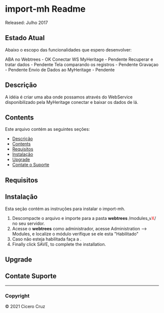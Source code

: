 # import-mh Readme

Released: Julho 2017

<a name="Estado Atual (To Do)"></a>

## Estado Atual

Abaixo o escopo das  funcionalidades que espero desenvolver:

ABA no Webtrees - OK
Conectar WS MyHeritage - Pendente
Recuperar e tratar dados - Pendente
Tela  comparando os registros - Pendente
Gravaçao - Pendente
Envio de Dados ao MyHeritage - Pendente

<a name="Descrição"></a>

## Descrição

A idéia é  criar uma  aba onde possamos através do WebService disponibilizado pela MyHeritage conectar e baixar os dados de lá.

<a name="Contents"></a>

## Contents

Este arquivo contém as seguintes seções:

*   [Descrição](#Descrição)
*   [Contents](#Contents)
*   [Requisitos](#Require)
*   [Instalação](#Instalação)
*   [Upgrade](#upgrade)
*   [Contate o Suporte](#Suporte)

<a name="Require"></a>

## Requisitos

<a name="Instalação"></a>

## Instalação

Esta seção contém as instruções para instalar o import-mh.

1.  Descompacte o arquivo e importe para a pasta **webtrees** /modules_v<font color="red">X</font>/ no seu servidor.
2.  Acesse o **webtrees** como administrador, acesse <span class="pointer">Administration --> Modules</span>, e localize o módulo verifique se ele esta "Habilitado"
3.  Caso não esteja habilitada faça a  .
4.  Finally click SAVE, to complete the installation.

<a name="upgrade"></a>

## Upgrade


<a name="Suporte"></a>

## Contate Suporte


* * *

### **Copyright**

© 2021 Cicero Cruz
